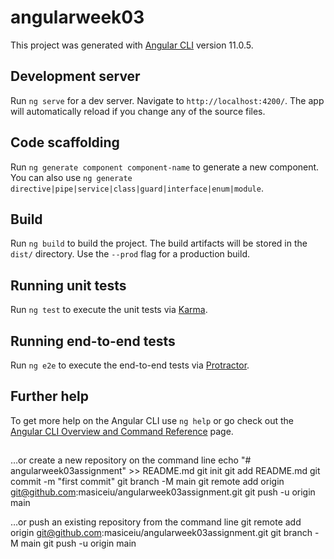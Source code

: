 # angularweek03

This project was generated with [Angular CLI](https://github.com/angular/angular-cli) version 11.0.5.

## Development server

Run `ng serve` for a dev server. Navigate to `http://localhost:4200/`. The app will automatically reload if you change any of the source files.

## Code scaffolding

Run `ng generate component component-name` to generate a new component. You can also use `ng generate directive|pipe|service|class|guard|interface|enum|module`.

## Build

Run `ng build` to build the project. The build artifacts will be stored in the `dist/` directory. Use the `--prod` flag for a production build.

## Running unit tests

Run `ng test` to execute the unit tests via [Karma](https://karma-runner.github.io).

## Running end-to-end tests

Run `ng e2e` to execute the end-to-end tests via [Protractor](http://www.protractortest.org/).

## Further help

To get more help on the Angular CLI use `ng help` or go check out the [Angular CLI Overview and Command Reference](https://angular.io/cli) page.
##
…or create a new repository on the command line
echo "# angularweek03assignment" >> README.md
git init
git add README.md
git commit -m "first commit"
git branch -M main
git remote add origin git@github.com:masiceiu/angularweek03assignment.git
git push -u origin main
                
…or push an existing repository from the command line
git remote add origin git@github.com:masiceiu/angularweek03assignment.git
git branch -M main
git push -u origin main
